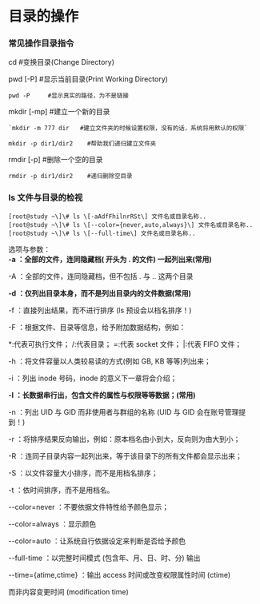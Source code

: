 # 目录的操作

### 常见操作目录指令

cd    \#变换目录\(Change Directory\)

pwd \[-P\]    \#显示当前目录\(Print Working Directory\)

`pwd -P     #显示真实的路径，为不是链接`

mkdir \[-mp\]    \#建立一个新的目录

    `mkdir -m 777 dir   #建立文件夹的时候设置权限，没有的话，系统将用默认的权限`

`mkdir -p dir1/dir2    #帮助我们递归建立文件夹`

rmdir \[-p\]   \#删除一个空的目录

`rmdir -p dir1/dir2    #递归删除空目录`

### ls 文件与目录的检视

```
[root@study ~\]\# ls \[-aAdfFhilnrRSt\] 文件名或目录名称..
[root@study ~\]\# ls \[--color={never,auto,always}\] 文件名或目录名称..
[root@study ~\]\# ls \[--full-time\] 文件名或目录名称..
```

选项与参数：  
**-a ：全部的文件，连同隐藏档\( 开头为 . 的文件\) 一起列出来\(常用\)**

-A ：全部的文件，连同隐藏档，但不包括 . 与 .. 这两个目录

**-d ：仅列出目录本身，而不是列出目录内的文件数据\(常用\)**

-f ：直接列出结果，而不进行排序 \(ls 预设会以档名排序！\)

-F ：根据文件、目录等信息，给予附加数据结构，例如：

\*:代表可执行文件； /:代表目录； =:代表 socket 文件； \|:代表 FIFO 文件；

-h ：将文件容量以人类较易读的方式\(例如 GB, KB 等等\)列出来；

-i ：列出 inode 号码，inode 的意义下一章将会介绍；

**-l ：长数据串行出，包含文件的属性与权限等等数据；\(常用\)**

-n ：列出 UID 与 GID 而非使用者与群组的名称 \(UID 与 GID 会在账号管理提到！\)

-r ：将排序结果反向输出，例如：原本档名由小到大，反向则为由大到小；

-R ：连同子目录内容一起列出来，等于该目录下的所有文件都会显示出来；

-S ：以文件容量大小排序，而不是用档名排序；

-t ：依时间排序，而不是用档名。

--color=never ：不要依据文件特性给予颜色显示；

--color=always ：显示颜色

--color=auto ：让系统自行依据设定来判断是否给予颜色

--full-time ：以完整时间模式 \(包含年、月、日、时、分\) 输出

--time={atime,ctime} ：输出 access 时间或改变权限属性时间 \(ctime\)

而非内容变更时间 \(modification time\)



